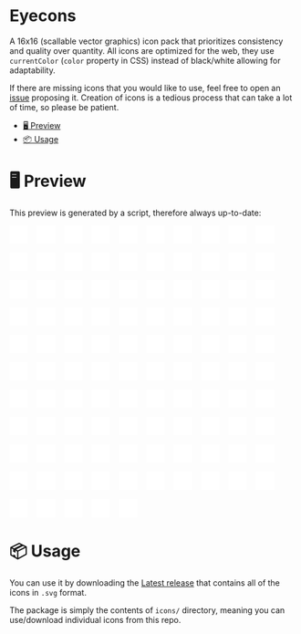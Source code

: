 # Eyecons

A 16x16 (scallable vector graphics) icon pack that prioritizes consistency and quality over quantity.
All icons are optimized for the web, they use `currentColor` (`color` property in CSS) instead of black/white allowing for adaptability.

If there are missing icons that you would like to use, feel free to open an [issue](https://github.com/bbfh-dev/eyecons/issues/new) proposing it. Creation of icons is a tedious process that can take a lot of time, so please be patient.

<!-- vim-markdown-toc GFM -->

- [🖥️ Preview](#-preview)
- [📦 Usage](#-usage)

<!-- vim-markdown-toc -->

# 🖥️ Preview

This preview is generated by a script, therefore always up-to-date:

<div style="display: flex; gap: 1rem; flex-wrap: wrap;">
<!-- insert-icons-preview -->
<img src="./.docs/angle_down.svg" width="32px" height="32px" />
<img src="./.docs/angle_left.svg" width="32px" height="32px" />
<img src="./.docs/angle_right.svg" width="32px" height="32px" />
<img src="./.docs/angle_up.svg" width="32px" height="32px" />
<img src="./.docs/apps.svg" width="32px" height="32px" />
<img src="./.docs/arrow_down.svg" width="32px" height="32px" />
<img src="./.docs/arrow_left.svg" width="32px" height="32px" />
<img src="./.docs/arrow_right.svg" width="32px" height="32px" />
<img src="./.docs/arrow_up.svg" width="32px" height="32px" />
<img src="./.docs/audio_volume-high.svg" width="32px" height="32px" />
<img src="./.docs/audio_volume-low.svg" width="32px" height="32px" />
<img src="./.docs/audio_volume-medium.svg" width="32px" height="32px" />
<img src="./.docs/audio_volume-mute.svg" width="32px" height="32px" />
<img src="./.docs/box.svg" width="32px" height="32px" />
<img src="./.docs/checkbox-checked.svg" width="32px" height="32px" />
<img src="./.docs/checkbox-unchecked.svg" width="32px" height="32px" />
<img src="./.docs/check.svg" width="32px" height="32px" />
<img src="./.docs/circle-crossed.svg" width="32px" height="32px" />
<img src="./.docs/circle.svg" width="32px" height="32px" />
<img src="./.docs/clipboard.svg" width="32px" height="32px" />
<img src="./.docs/clock.svg" width="32px" height="32px" />
<img src="./.docs/collapse.svg" width="32px" height="32px" />
<img src="./.docs/color_picker.svg" width="32px" height="32px" />
<img src="./.docs/copy.svg" width="32px" height="32px" />
<img src="./.docs/cross.svg" width="32px" height="32px" />
<img src="./.docs/curly_braces.svg" width="32px" height="32px" />
<img src="./.docs/cycle.svg" width="32px" height="32px" />
<img src="./.docs/diagram.svg" width="32px" height="32px" />
<img src="./.docs/dice.svg" width="32px" height="32px" />
<img src="./.docs/download.svg" width="32px" height="32px" />
<img src="./.docs/error.svg" width="32px" height="32px" />
<img src="./.docs/eyecons.svg" width="32px" height="32px" />
<img src="./.docs/eye.svg" width="32px" height="32px" />
<img src="./.docs/file.svg" width="32px" height="32px" />
<img src="./.docs/flag-crossed.svg" width="32px" height="32px" />
<img src="./.docs/flag.svg" width="32px" height="32px" />
<img src="./.docs/folder.svg" width="32px" height="32px" />
<img src="./.docs/fullscreen.svg" width="32px" height="32px" />
<img src="./.docs/gear-exclamation.svg" width="32px" height="32px" />
<img src="./.docs/gear.svg" width="32px" height="32px" />
<img src="./.docs/globe.svg" width="32px" height="32px" />
<img src="./.docs/hashtag.svg" width="32px" height="32px" />
<img src="./.docs/heart-outline.svg" width="32px" height="32px" />
<img src="./.docs/heart.svg" width="32px" height="32px" />
<img src="./.docs/home.svg" width="32px" height="32px" />
<img src="./.docs/jigsaw.svg" width="32px" height="32px" />
<img src="./.docs/key.svg" width="32px" height="32px" />
<img src="./.docs/language.svg" width="32px" height="32px" />
<img src="./.docs/leave_fullscreen.svg" width="32px" height="32px" />
<img src="./.docs/list.svg" width="32px" height="32px" />
<img src="./.docs/lock-open.svg" width="32px" height="32px" />
<img src="./.docs/lock.svg" width="32px" height="32px" />
<img src="./.docs/mail-notification.svg" width="32px" height="32px" />
<img src="./.docs/mail.svg" width="32px" height="32px" />
<img src="./.docs/map_pin.svg" width="32px" height="32px" />
<img src="./.docs/menu_dots_horizontal.svg" width="32px" height="32px" />
<img src="./.docs/menu_dots_vertical.svg" width="32px" height="32px" />
<img src="./.docs/menu_hamburger.svg" width="32px" height="32px" />
<img src="./.docs/microphone-medium.svg" width="32px" height="32px" />
<img src="./.docs/microphone-mute.svg" width="32px" height="32px" />
<img src="./.docs/microphone.svg" width="32px" height="32px" />
<img src="./.docs/moon.svg" width="32px" height="32px" />
<img src="./.docs/new_file.svg" width="32px" height="32px" />
<img src="./.docs/new_folder.svg" width="32px" height="32px" />
<img src="./.docs/pallete.svg" width="32px" height="32px" />
<img src="./.docs/pencil.svg" width="32px" height="32px" />
<img src="./.docs/picture-placeholder.svg" width="32px" height="32px" />
<img src="./.docs/picture.svg" width="32px" height="32px" />
<img src="./.docs/pin.svg" width="32px" height="32px" />
<img src="./.docs/play.svg" width="32px" height="32px" />
<img src="./.docs/popout.svg" width="32px" height="32px" />
<img src="./.docs/properties.svg" width="32px" height="32px" />
<img src="./.docs/radio-checked.svg" width="32px" height="32px" />
<img src="./.docs/radio-mixed.svg" width="32px" height="32px" />
<img src="./.docs/radio-unchecked.svg" width="32px" height="32px" />
<img src="./.docs/record.svg" width="32px" height="32px" />
<img src="./.docs/refresh.svg" width="32px" height="32px" />
<img src="./.docs/scaling.svg" width="32px" height="32px" />
<img src="./.docs/scroll.svg" width="32px" height="32px" />
<img src="./.docs/search.svg" width="32px" height="32px" />
<img src="./.docs/shuffle.svg" width="32px" height="32px" />
<img src="./.docs/signal.svg" width="32px" height="32px" />
<img src="./.docs/sort.svg" width="32px" height="32px" />
<img src="./.docs/spinner.svg" width="32px" height="32px" />
<img src="./.docs/square_brackets.svg" width="32px" height="32px" />
<img src="./.docs/square.svg" width="32px" height="32px" />
<img src="./.docs/star-outline.svg" width="32px" height="32px" />
<img src="./.docs/star.svg" width="32px" height="32px" />
<img src="./.docs/sun.svg" width="32px" height="32px" />
<img src="./.docs/symbol_at.svg" width="32px" height="32px" />
<img src="./.docs/symbol_info.svg" width="32px" height="32px" />
<img src="./.docs/symbol_minus_sign.svg" width="32px" height="32px" />
<img src="./.docs/symbol_plus_sign.svg" width="32px" height="32px" />
<img src="./.docs/symbol_question_mark.svg" width="32px" height="32px" />
<img src="./.docs/text_align_center.svg" width="32px" height="32px" />
<img src="./.docs/text_align_justify.svg" width="32px" height="32px" />
<img src="./.docs/text_align_left.svg" width="32px" height="32px" />
<img src="./.docs/text_align_right.svg" width="32px" height="32px" />
<img src="./.docs/text.svg" width="32px" height="32px" />
<img src="./.docs/trashcan.svg" width="32px" height="32px" />
<img src="./.docs/upload.svg" width="32px" height="32px" />
<img src="./.docs/user.svg" width="32px" height="32px" />
<img src="./.docs/warning.svg" width="32px" height="32px" />
<img src="./.docs/whitespace.svg" width="32px" height="32px" />
<img src="./.docs/window.svg" width="32px" height="32px" />

</div>

# 📦 Usage

You can use it by downloading the [Latest release](https://github.com/bbfh-dev/eyecons/releases/latest) that contains all of the icons in `.svg` format.

The package is simply the contents of `icons/` directory, meaning you can use/download individual icons from this repo.
